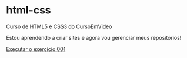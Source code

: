 # html-css
 Curso de HTML5 e CSS3 do CursoEmVideo

Estou aprendendo a criar sites e agora vou gerenciar meus repositórios!

<a href="https://alinelisboa.github.io/html-css/exercicios/ex001/index.html">Executar o exercício 001</a>